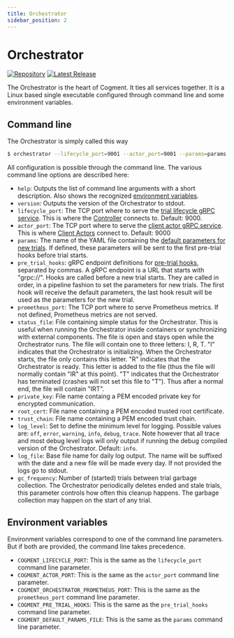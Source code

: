 ```yaml
---
title: Orchestrator
sidebar_position: 2
---
```


# Orchestrator

[![Repository](https://img.shields.io/badge/repository-cogment%2Fcogment--orchestrator-%23ffb400?style=flat-square&logo=github)](https://github.com/cogment/cogment-orchestrator) [![Latest Release](https://img.shields.io/docker/v/cogment/orchestrator?sort=semver&style=flat-square)](https://hub.docker.com/repository/docker/cogment/orchestrator)

The Orchestrator is the heart of Cogment. It ties all services together. It is a Linux based single executable configured through command line and some environment variables.

## Command line

The Orchestrator is simply called this way

```bash
$ orchestrator --lifecycle_port=9001 --actor_port=9001 --params=params.yaml --pre_trial_hooks=grpc://config:9001
```

All configuration is possible through the command line. The various command line options are described here:

-   `help`: Outputs the list of command line arguments with a short description. Also shows the recognized [environment variables](#environment-variables).
-   `version`: Outputs the version of the Orchestrator to stdout.
-   `lifecycle_port`: The TCP port where to serve the [trial lifecycle gRPC service](../cogment/cogment-low-level-api-guide/grpc.md#service-triallifecyclesp). This is where the [Controller](../cogment/cogment-api-guide.mdx#controller) connects to. Default: 9000.
-   `actor_port`: The TCP port where to serve the [client actor gRPC service](../cogment/cogment-low-level-api-guide/grpc.md#service-clientactorsp). This is where [Client Actors](../cogment/cogment-api-guide.mdx#service-actor-client-actor) connect to. Default: 9000
-   `params`: The name of the YAML file containing the [default parameters for new trials](../cogment/cogment-api-reference/parameters.md). If defined, these parameters will be sent to the first pre-trial hooks before trial starts.
-   `pre_trial_hooks`: gRPC endpoint definitions for [pre-trial hooks](../cogment/cogment-api-guide.mdx#pre-trial-hook), separated by commas. A gRPC endpoint is a URL that starts with "grpc://". Hooks are called before a new trial starts. They are called in order, in a pipeline fashion to set the parameters for new trials. The first hook will receive the default parameters, the last hook result will be used as the parameters for the new trial.
-   `prometheus_port`: The TCP port where to serve Prometheus metrics. If not defined, Prometheus metrics are not served.
-   `status_file`: File containing simple status for the Orchestrator. This is useful when running the Orchestrator inside containers or synchronizing with external components. The file is open and stays open while the Orchestrator runs. The file will contain one to three letters: I, R, T. "I" indicates that the Orchestrator is initializing. When the Orchestrator starts, the file only contains this letter. "R" indicates that the Orchestrator is ready. This letter is added to the file (thus the file will normally contain "IR" at this point). "T" indicates that the Orchestrator has terminated (crashes will not set this file to "T"). Thus after a normal end, the file will contain "IRT".
-   `private_key`: File name containg a PEM encoded private key for encrypted communication.
-   `root_cert`: File name containing a PEM encoded trusted root certificate.
-   `trust_chain`: File name containing a PEM encoded trust chain.
-   `log_level`: Set to define the minimum level for logging. Possible values are: `off`, `error`, `warning`, `info`, `debug`, `trace`. Note however that all trace and most debug level logs will only output if running the debug compiled version of the Orchestrator. Default: `info`.
-   `log_file`: Base file name for daily log output. The name will be suffixed with the date and a new file will be made every day. If not provided the logs go to stdout.
-   `gc_frequency`: Number of (started) trials between trial garbage collection. The Orchestrator periodically deletes ended and stale trials, this parameter controls how often this cleanup happens. The garbage collection may happen on the start of any trial.

## Environment variables

Environment variables correspond to one of the command line parameters. But if both are provided, the command line takes precedence.

-   `COGMENT_LIFECYCLE_PORT`: This is the same as the `lifecycle_port` command line parameter.
-   `COGMENT_ACTOR_PORT`: This is the same as the `actor_port` command line parameter.
-   `COGMENT_ORCHESTRATOR_PROMETHEUS_PORT`: This is the same as the `prometheus_port` command line parameter.
-   `COGMENT_PRE_TRIAL_HOOKS`: This is the same as the `pre_trial_hooks` command line parameter.
-   `COGMENT_DEFAULT_PARAMS_FILE`: This is the same as the `params` command line parameter.
